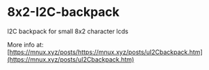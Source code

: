 # 8x2-I2C-backpack
I2C backpack for small 8x2 character lcds

More info at: [https://mnux.xyz/posts/https://mnux.xyz/posts/uI2Cbackpack.htm](https://mnux.xyz/posts/uI2Cbackpack.htm)
